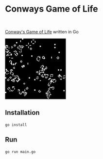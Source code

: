 # Conways Game of Life

<br>

[Conway's Game of Life](https://en.wikipedia.org/wiki/Conway%27s_Game_of_Life) written in Go

<img src="cgol.gif" width="200" height="200" />

## Installation

`go install`

## Run

`go run main.go`
